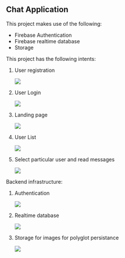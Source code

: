 ## Chat Application

This project makes use of the following:
* Firebase Authentication
* Firebase realtime database
* Storage

This project has the following intents:

1. User registration
   
   ![](pictures/1.png)

2. User Login
   
    ![](pictures/2.png)

3. Landing page
   
    ![](pictures/3.png)

4. User List
   
    ![](pictures/4.png)

5. Select particular user and read messages
   
     ![](pictures/5.png)

Backend infrastructure:

1. Authentication
   
    ![](pictures/6.png)

2. Realtime database
   
   ![](pictures/7.png)

3. Storage for images for polyglot persistance
   
    ![](pictures/8.png)
